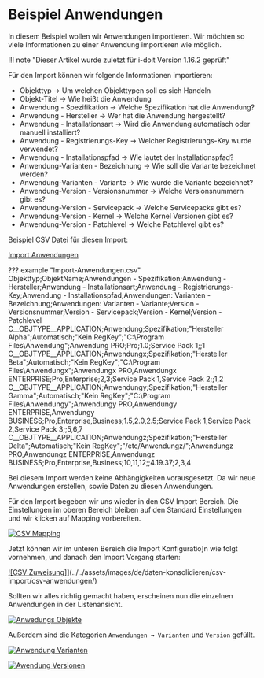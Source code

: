 # Beispiel Anwendungen

In diesem Beispiel wollen wir Anwendungen importieren. Wir möchten so viele Informationen zu einer Anwendung importieren wie möglich.

!!! note "Dieser Artikel wurde zuletzt für i-doit Version 1.16.2 geprüft"


Für den Import können wir folgende Informationen importieren:

- Objekttyp → Um welchen Objekttypen soll es sich Handeln
- Objekt-Titel → Wie heißt die Anwendung
- Anwendung - Spezifikation → Welche Spezifikation hat die Anwendung?
- Anwendung - Hersteller → Wer hat die Anwendung hergestellt?
- Anwendung - Installationsart → Wird die Anwendung automatisch oder manuell installiert?
- Anwendung - Registrierungs-Key → Welcher Registrierungs-Key wurde verwendet?
- Anwendung - Installationspfad → Wie lautet der Installationspfad?
- Anwendung-Varianten - Bezeichnung → Wie soll die Variante bezeichnet werden?
- Anwendung-Varianten - Variante → Wie wurde die Variante bezeichnet?
- Anwendung-Version - Versionsnummer → Welche Versionsnummern gibt es?
- Anwendung-Version - Servicepack → Welche Servicepacks gibt es?
- Anwendung-Version - Kernel → Welche Kernel Versionen gibt es?
- Anwendung-Version - Patchlevel → Welche Patchlevel gibt es?

Beispiel CSV Datei für diesen Import:

[Import Anwendungen](../../assets/images/de/daten-konsolidieren/csv-import/csv-anwendungen/Import-Anwendungen.csv)

??? example "Import-Anwendungen.csv"
    Objekttyp;ObjektName;Anwendungen - Spezifikation;Anwendung - Hersteller;Anwendung - Installationsart;Anwendung - Registrierungs-Key;Anwendung - Installationspfad;Anwendungen: Varianten - Bezeichnung;Anwendungen: Varianten - Variante;Version - Versionsnummer;Version - Servicepack;Version - Kernel;Version - Patchlevel
    C__OBJTYPE__APPLICATION;Anwendung;Spezifikation;"Hersteller Alpha";Automatisch;"Kein RegKey";"C:\Program Files\Anwendung";Anwendung PRO;Pro;1.0;Service Pack 1;;1
    C__OBJTYPE__APPLICATION;Anwendungx;Spezifikation;"Hersteller Beta";Automatisch;"Kein RegKey";"C:\Program Files\Anwendungx";Anwendungx PRO,Anwendungx ENTERPRISE;Pro,Enterprise;2,3;Service Pack 1,Service Pack 2;;1,2
    C__OBJTYPE__APPLICATION;Anwendungy;Spezifikation;"Hersteller Gamma";Automatisch;"Kein RegKey";"C:\Program Files\Anwendungy";Anwendungy PRO,Anwendungy ENTERPRISE,Anwendungy BUSINESS;Pro,Enterprise,Business;1.5,2.0,2.5;Service Pack 1,Service Pack 2,Service Pack 3;;5,6,7
    C__OBJTYPE__APPLICATION;Anwendungz;Spezifikation;"Hersteller Delta";Automatisch;"Kein RegKey";"/etc/Anwendungz/";Anwendungz PRO,Anwendungz ENTERPRISE,Anwendungz BUSINESS;Pro,Enterprise,Business;10,11,12;;4.19.37;2,3,4

Bei diesem Import werden keine Abhängigkeiten vorausgesetzt. Da wir neue Anwendungen erstellen, sowie Daten zu diesen Anwendungen.

Für den Import begeben wir uns wieder in den CSV Import Bereich. Die Einstellungen im oberen Bereich bleiben auf den Standard Einstellungen und wir klicken auf Mapping vorbereiten.

[![CSV Mapping](../../assets/images/de/daten-konsolidieren/csv-import/csv-anwendungen/1-csva.png)](../../assets/images/de/daten-konsolidieren/csv-import/csv-anwendungen/)

Jetzt können wir im unteren Bereich die Import Konfiguratio]n wie folgt vornehmen, und danach den Import Vorgang starten:

[![CSV Zuweisung]](../../assets/images/de/daten-konsolidieren/csv-import/csv-anwendungen/)](../../assets/images/de/daten-konsolidieren/csv-import/csv-anwendungen/)

Sollten wir alles richtig gemacht haben, erscheinen nun die einzelnen Anwendungen in der Listenansicht.

[![Anwedungs Objekte](../../assets/images/de/daten-konsolidieren/csv-import/csv-anwendungen/)](../../assets/images/de/daten-konsolidieren/csv-import/csv-anwendungen/)

Außerdem sind die Kategorien `Anwendungen → Varianten` und `Version` gefüllt.

[![Anwendung Varianten](../../assets/images/de/daten-konsolidieren/csv-import/csv-anwendungen/)](../../assets/images/de/daten-konsolidieren/csv-import/csv-anwendungen/)

[![Awendung Versionen](../../assets/images/de/daten-konsolidieren/csv-import/csv-anwendungen/)](../../assets/images/de/daten-konsolidieren/csv-import/csv-anwendungen/)